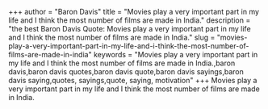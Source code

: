 +++
author = "Baron Davis"
title = "Movies play a very important part in my life and I think the most number of films are made in India."
description = "the best Baron Davis Quote: Movies play a very important part in my life and I think the most number of films are made in India."
slug = "movies-play-a-very-important-part-in-my-life-and-i-think-the-most-number-of-films-are-made-in-india"
keywords = "Movies play a very important part in my life and I think the most number of films are made in India.,baron davis,baron davis quotes,baron davis quote,baron davis sayings,baron davis saying,quotes, sayings,quote, saying, motivation"
+++
Movies play a very important part in my life and I think the most number of films are made in India.
